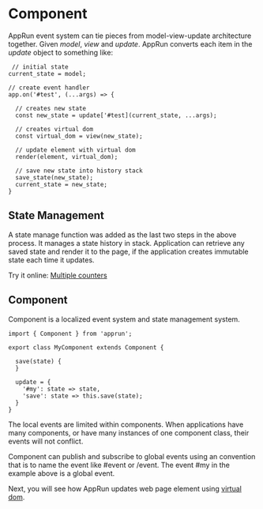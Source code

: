 # Component

AppRun event system can tie pieces from model-view-update architecture together.
Given  _model_, _view_ and _update_. AppRun converts each item in the _update_ object to something like:

```
 // initial state
current_state = model;

// create event handler
app.on('#test', (...args) => {

  // creates new state
  const new_state = update['#test](current_state, ...args);

  // creates virtual dom
  const virtual_dom = view(new_state);

  // update element with virtual dom
  render(element, virtual_dom);

  // save new state into history stack
  save_state(new_state);
  current_state = new_state;
}
```

## State Management

A state manage function was added as the last two steps in the above process. It manages
a state history in stack. Application can retrieve any saved state and render it to
the page, if the application creates immutable state each time it updates.

Try it online: [Multiple counters](https://jsfiddle.net/ap1kgyeb/3/)


## Component

Component is a localized event system and state management system.
```
import { Component } from 'apprun';

export class MyComponent extends Component {

  save(state) {
  }

  update = {
    '#my': state => state,
    'save': state => this.save(state);
  }
}
```

The local events are limited within components. When applications have many components,
or have many instances of one component class, their events will not conflict.

Component can publish and subscribe to global events using an convention that
is to name the event like #event or /event. The event #my in the example above is a global event.

Next, you will see how AppRun updates web page element using [virtual dom](jsx-html.md).